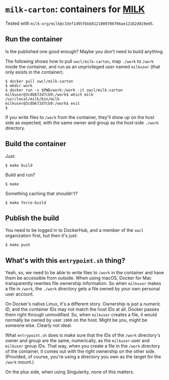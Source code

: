 # `milk-carton`: containers for [MILK](https://github.com/milk-org/milk)

Tested with `milk-org/milk@c33ef1d95fbbb8121009780766ae12162d819e05`.

## Run the container

Is the published one good enough? Maybe you don't need to build anything.

The following shows how to pull `xwcl/milk-carton`, map `./work` to `/work` inside the container, and run as an unprivileged user named `milkuser` (that only exists in the container).

```
$ docker pull xwcl/milk-carton
$ mkdir work
$ docker run -v $PWD/work:/work -it xwcl/milk-carton
milkuser@3c8b672d7cb9:/work$ which milk
/usr/local/milk/bin/milk
milkuser@3c8b672d7cb9:/work$ exit
$
```

If you write files to `/work` from the container, they'll show up on the host side as expected, with the same owner and group as the host-side `./work` directory.

## Build the container

Just:

```
$ make build
```

Build and run?

```
$ make
```

Something caching that shouldn't?

```
$ make force-build
```

## Publish the build

You need to be logged in to DockerHub, and a member of the `xwcl` organization first, but then it's just:

```
$ make push
```

## What's with this `entrypoint.sh` thing?

Yeah, so, we need to be able to write files to `/work` in the container and have them be accessible from outside. When using macOS, Docker for Mac transparently rewrites file ownership information. So when `milkuser` makes a file in `/work`, the `./work` directory gets a file owned by your own personal user account.

On Docker's native Linux, it's a different story. Ownership is just a numeric ID, and the container IDs may not match the host IDs at all. Docker passes them right through unmodified. So, when `milkuser` creates a file, it would normally be owned by user `1000` on the host. Might be you, might be someone else. Clearly not ideal.

What `entrypoint.sh` does is make sure that the IDs of the `/work` directory's owner and group are the same, numerically, as the `milkuser` user and `milkuser` group IDs. That way, when you create a file in the `/work` directory of the container, it comes out with the right ownership on the other side. (Provided, of course, you're using a directory you own as the target for the `/work` mount.)

On the plus side, when using Singularity, none of this matters.
